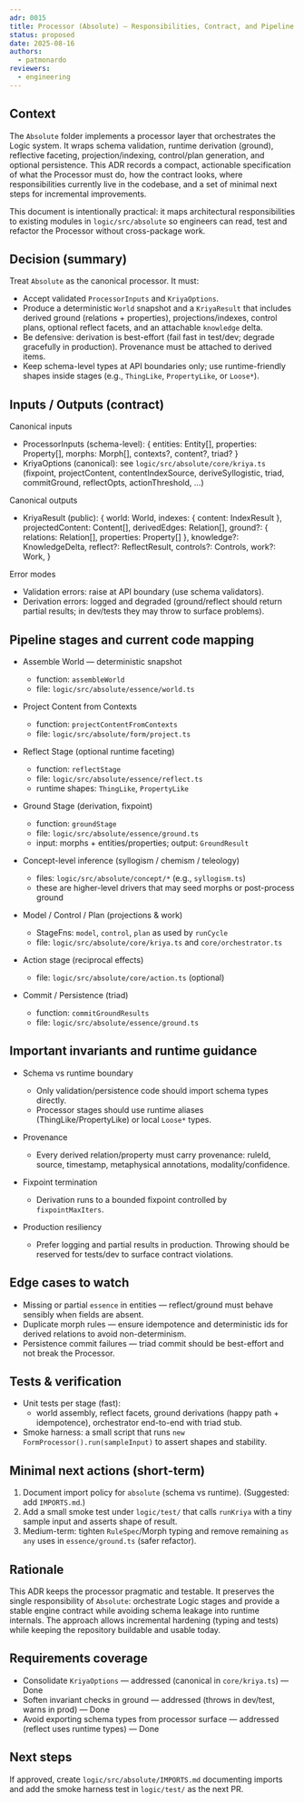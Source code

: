 ```yaml
---
adr: 0015
title: Processor (Absolute) — Responsibilities, Contract, and Pipeline
status: proposed
date: 2025-08-16
authors:
  - patmonardo
reviewers:
  - engineering
---
```


## Context

The `Absolute` folder implements a processor layer that orchestrates the Logic
system. It wraps schema validation, runtime derivation (ground), reflective
faceting, projection/indexing, control/plan generation, and optional
persistence. This ADR records a compact, actionable specification of what the
Processor must do, how the contract looks, where responsibilities currently live
in the codebase, and a set of minimal next steps for incremental improvements.

This document is intentionally practical: it maps architectural responsibilities
to existing modules in `logic/src/absolute` so engineers can read, test and
refactor the Processor without cross-package work.

## Decision (summary)

Treat `Absolute` as the canonical processor. It must:

- Accept validated `ProcessorInputs` and `KriyaOptions`.
- Produce a deterministic `World` snapshot and a `KriyaResult` that includes
  derived ground (relations + properties), projections/indexes, control plans,
  optional reflect facets, and an attachable `knowledge` delta.
- Be defensive: derivation is best-effort (fail fast in test/dev; degrade
  gracefully in production). Provenance must be attached to derived items.
- Keep schema-level types at API boundaries only; use runtime-friendly shapes
  inside stages (e.g., `ThingLike`, `PropertyLike`, or `Loose*`).

## Inputs / Outputs (contract)

Canonical inputs
- ProcessorInputs (schema-level): { entities: Entity[], properties: Property[], morphs: Morph[], contexts?, content?, triad? }
- KriyaOptions (canonical): see `logic/src/absolute/core/kriya.ts` (fixpoint, projectContent, contentIndexSource, deriveSyllogistic, triad, commitGround, reflectOpts, actionThreshold, ...)

Canonical outputs
- KriyaResult (public): {
  world: World,
  indexes: { content: IndexResult },
  projectedContent: Content[],
  derivedEdges: Relation[],
  ground?: { relations: Relation[], properties: Property[] },
  knowledge?: KnowledgeDelta,
  reflect?: ReflectResult,
  controls?: Controls,
  work?: Work,
}

Error modes
- Validation errors: raise at API boundary (use schema validators).
- Derivation errors: logged and degraded (ground/reflect should return
  partial results; in dev/tests they may throw to surface problems).

## Pipeline stages and current code mapping

- Assemble World — deterministic snapshot
  - function: `assembleWorld`
  - file: `logic/src/absolute/essence/world.ts`

- Project Content from Contexts
  - function: `projectContentFromContexts`
  - file: `logic/src/absolute/form/project.ts`

- Reflect Stage (optional runtime faceting)
  - function: `reflectStage`
  - file: `logic/src/absolute/essence/reflect.ts`
  - runtime shapes: `ThingLike`, `PropertyLike`

- Ground Stage (derivation, fixpoint)
  - function: `groundStage`
  - file: `logic/src/absolute/essence/ground.ts`
  - input: morphs + entities/properties; output: `GroundResult`

- Concept-level inference (syllogism / chemism / teleology)
  - files: `logic/src/absolute/concept/*` (e.g., `syllogism.ts`)
  - these are higher-level drivers that may seed morphs or post-process ground

- Model / Control / Plan (projections & work)
  - StageFns: `model`, `control`, `plan` as used by `runCycle`
  - file: `logic/src/absolute/core/kriya.ts` and `core/orchestrator.ts`

- Action stage (reciprocal effects)
  - file: `logic/src/absolute/core/action.ts` (optional)

- Commit / Persistence (triad)
  - function: `commitGroundResults`
  - file: `logic/src/absolute/essence/ground.ts`

## Important invariants and runtime guidance

- Schema vs runtime boundary
  - Only validation/persistence code should import schema types directly.
  - Processor stages should use runtime aliases (ThingLike/PropertyLike) or
    local `Loose*` types.

- Provenance
  - Every derived relation/property must carry provenance: ruleId, source,
    timestamp, metaphysical annotations, modality/confidence.

- Fixpoint termination
  - Derivation runs to a bounded fixpoint controlled by `fixpointMaxIters`.

- Production resiliency
  - Prefer logging and partial results in production. Throwing should be
    reserved for tests/dev to surface contract violations.

## Edge cases to watch

- Missing or partial `essence` in entities — reflect/ground must behave
  sensibly when fields are absent.
- Duplicate morph rules — ensure idempotence and deterministic ids for
  derived relations to avoid non-determinism.
- Persistence commit failures — triad commit should be best-effort and not
  break the Processor.

## Tests & verification

- Unit tests per stage (fast):
  - world assembly, reflect facets, ground derivations (happy path + idempotence),
    orchestrator end-to-end with triad stub.
- Smoke harness: a small script that runs `new FormProcessor().run(sampleInput)`
  to assert shapes and stability.

## Minimal next actions (short-term)

1) Document import policy for `absolute` (schema vs runtime). (Suggested: add `IMPORTS.md`.)
2) Add a small smoke test under `logic/test/` that calls `runKriya` with a tiny
   sample input and asserts shape of result.
3) Medium-term: tighten `RuleSpec`/Morph typing and remove remaining `as any`
   uses in `essence/ground.ts` (safer refactor).

## Rationale

This ADR keeps the processor pragmatic and testable. It preserves the single
responsibility of `Absolute`: orchestrate Logic stages and provide a stable
engine contract while avoiding schema leakage into runtime internals. The
approach allows incremental hardening (typing and tests) while keeping the
repository buildable and usable today.

## Requirements coverage

- Consolidate `KriyaOptions` — addressed (canonical in `core/kriya.ts`) — Done
- Soften invariant checks in ground — addressed (throws in dev/test, warns in prod) — Done
- Avoid exporting schema types from processor surface — addressed (reflect uses runtime types) — Done

## Next steps

If approved, create `logic/src/absolute/IMPORTS.md` documenting imports and add
the smoke harness test in `logic/test/` as the next PR.
